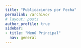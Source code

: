 ```yaml
---
title: "Publicaciones por Fecha"
permalink: /archivo/
# layout: posts
author_profile: true
sidebar:
- title: "Menú Principal"
  nav: general
---
```

